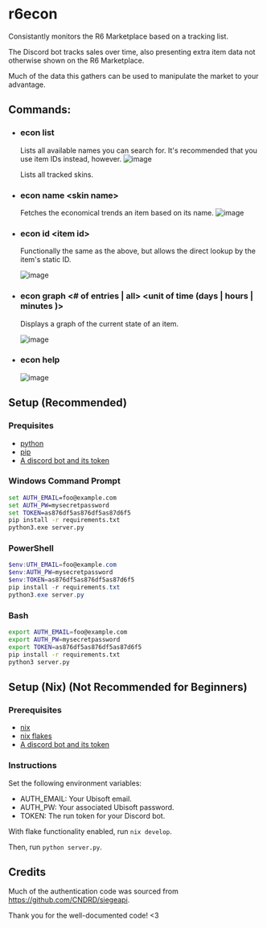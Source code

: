 # r6econ
Consistantly monitors the R6 Marketplace based on a tracking list. 

The Discord bot tracks sales over time, also presenting extra item data not otherwise shown on the R6 Marketplace.

Much of the data this gathers can be used to manipulate the market to your advantage.

## Commands:
- ### econ list
  Lists all available names you can search for. It's recommended that you use item IDs instead, however.
  ![image](https://github.com/hiibolt/r6econ/assets/91273156/02ef4b4c-0965-408c-bda4-ff59da242ce2)

  Lists all tracked skins.
- ### econ name \<skin name>
  Fetches the economical trends an item based on its name.
  ![image](https://github.com/hiibolt/r6econ/assets/91273156/bc001157-4f17-41a1-a5fe-4ddd448e05b4)
  
- ### econ id \<item id>
  Functionally the same as the above, but allows the direct lookup by the item's static ID.

  ![image](https://github.com/hiibolt/r6econ/assets/91273156/700c971f-da4e-4ff8-ac6f-6d3cfa04fb28)
  
- ### econ graph <# of entries | all> <unit of time (days | hours | minutes )> <item id>
  Displays a graph of the current state of an item.

  ![image](https://github.com/hiibolt/r6econ/assets/91273156/52babf14-2e8b-44e2-98b8-661704a443bb)

- ### econ help
  ![image](https://github.com/hiibolt/r6econ/assets/91273156/76efecb4-114d-4212-850b-1d6ff3825b47)


## Setup (Recommended)

### Prequisites
- [python](https://www.python.org/)
- [pip](https://pypi.org/project/pip/)
- [A discord bot and its token](https://www.writebots.com/discord-bot-token/)
  
### Windows Command Prompt
```bat
set AUTH_EMAIL=foo@example.com
set AUTH_PW=mysecretpassword
set TOKEN=as876df5as876df5as87d6f5
pip install -r requirements.txt
python3.exe server.py
```

### PowerShell
```ps1
$env:UTH_EMAIL=foo@example.com
$env:AUTH_PW=mysecretpassword
$env:TOKEN=as876df5as876df5as87d6f5
pip install -r requirements.txt
python3.exe server.py
```

### Bash
```sh
export AUTH_EMAIL=foo@example.com
export AUTH_PW=mysecretpassword
export TOKEN=as876df5as876df5as87d6f5
pip install -r requirements.txt
python3 server.py
```


## Setup (Nix) (Not Recommended for Beginners)

### Prerequisites

- [nix](https://nixos.org/)
- [nix flakes](https://nixos.wiki/wiki/Flakes)
- [A discord bot and its token](https://www.writebots.com/discord-bot-token/)

### Instructions

Set the following environment variables:
- AUTH_EMAIL: Your Ubisoft email.
- AUTH_PW: Your associated Ubisoft password.
- TOKEN: The run token for your Discord bot.

With flake functionality enabled, run `nix develop`.

Then, run `python server.py`.


## Credits
Much of the authentication code was sourced from https://github.com/CNDRD/siegeapi. 

Thank you for the well-documented code! <3
